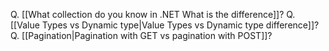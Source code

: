 Q. [[What collection do you know in .NET What is the difference]]?
Q. [[Value Types vs Dynamic type|Value Types vs Dynamic type difference]]?
Q. [[Pagination|Pagination with GET vs pagination with POST]]?